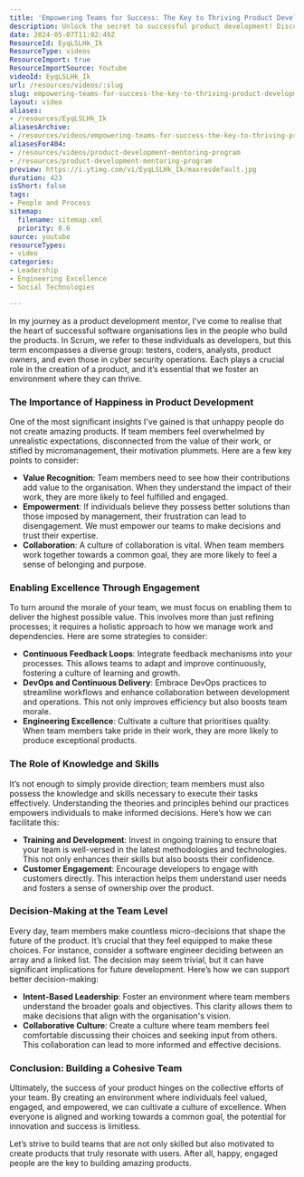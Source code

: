```yaml
---
title: 'Empowering Teams for Success: The Key to Thriving Product Development'
description: Unlock the secret to successful product development! Discover how to empower your team, foster collaboration, and boost morale for exceptional results.
date: 2024-05-07T11:02:49Z
ResourceId: EyqLSLHk_Ik
ResourceType: videos
ResourceImport: true
ResourceImportSource: Youtube
videoId: EyqLSLHk_Ik
url: /resources/videos/:slug
slug: empowering-teams-for-success-the-key-to-thriving-product-development
layout: video
aliases:
- /resources/EyqLSLHk_Ik
aliasesArchive:
- /resources/videos/empowering-teams-for-success-the-key-to-thriving-product-development
aliasesFor404:
- /resources/videos/product-development-mentoring-program
- /resources/product-development-mentoring-program
preview: https://i.ytimg.com/vi/EyqLSLHk_Ik/maxresdefault.jpg
duration: 423
isShort: false
tags:
- People and Process
sitemap:
  filename: sitemap.xml
  priority: 0.6
source: youtube
resourceTypes:
- video
categories:
- Leadership
- Engineering Excellence
- Social Technologies

---
```

In my journey as a product development mentor, I've come to realise that the heart of successful software organisations lies in the people who build the products. In Scrum, we refer to these individuals as developers, but this term encompasses a diverse group: testers, coders, analysts, product owners, and even those in cyber security operations. Each plays a crucial role in the creation of a product, and it’s essential that we foster an environment where they can thrive.

### The Importance of Happiness in Product Development

One of the most significant insights I've gained is that unhappy people do not create amazing products. If team members feel overwhelmed by unrealistic expectations, disconnected from the value of their work, or stifled by micromanagement, their motivation plummets. Here are a few key points to consider:

- **Value Recognition**: Team members need to see how their contributions add value to the organisation. When they understand the impact of their work, they are more likely to feel fulfilled and engaged.
- **Empowerment**: If individuals believe they possess better solutions than those imposed by management, their frustration can lead to disengagement. We must empower our teams to make decisions and trust their expertise.
- **Collaboration**: A culture of collaboration is vital. When team members work together towards a common goal, they are more likely to feel a sense of belonging and purpose.

### Enabling Excellence Through Engagement

To turn around the morale of your team, we must focus on enabling them to deliver the highest possible value. This involves more than just refining processes; it requires a holistic approach to how we manage work and dependencies. Here are some strategies to consider:

- **Continuous Feedback Loops**: Integrate feedback mechanisms into your processes. This allows teams to adapt and improve continuously, fostering a culture of learning and growth.
- **DevOps and Continuous Delivery**: Embrace DevOps practices to streamline workflows and enhance collaboration between development and operations. This not only improves efficiency but also boosts team morale.
- **Engineering Excellence**: Cultivate a culture that prioritises quality. When team members take pride in their work, they are more likely to produce exceptional products.

### The Role of Knowledge and Skills

It’s not enough to simply provide direction; team members must also possess the knowledge and skills necessary to execute their tasks effectively. Understanding the theories and principles behind our practices empowers individuals to make informed decisions. Here’s how we can facilitate this:

- **Training and Development**: Invest in ongoing training to ensure that your team is well-versed in the latest methodologies and technologies. This not only enhances their skills but also boosts their confidence.
- **Customer Engagement**: Encourage developers to engage with customers directly. This interaction helps them understand user needs and fosters a sense of ownership over the product.

### Decision-Making at the Team Level

Every day, team members make countless micro-decisions that shape the future of the product. It’s crucial that they feel equipped to make these choices. For instance, consider a software engineer deciding between an array and a linked list. The decision may seem trivial, but it can have significant implications for future development. Here’s how we can support better decision-making:

- **Intent-Based Leadership**: Foster an environment where team members understand the broader goals and objectives. This clarity allows them to make decisions that align with the organisation's vision.
- **Collaborative Culture**: Create a culture where team members feel comfortable discussing their choices and seeking input from others. This collaboration can lead to more informed and effective decisions.

### Conclusion: Building a Cohesive Team

Ultimately, the success of your product hinges on the collective efforts of your team. By creating an environment where individuals feel valued, engaged, and empowered, we can cultivate a culture of excellence. When everyone is aligned and working towards a common goal, the potential for innovation and success is limitless.

Let’s strive to build teams that are not only skilled but also motivated to create products that truly resonate with users. After all, happy, engaged people are the key to building amazing products.
